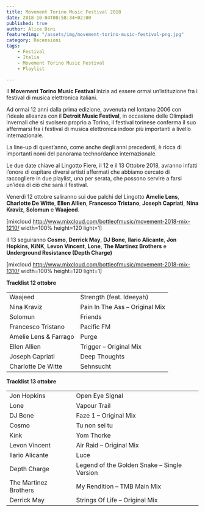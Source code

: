 ```yaml
---
title: Movement Torino Music Festival 2018
date: 2018-10-04T00:58:34+02:00
published: true
author: Alice Dini
featuredimg: "/assets/img/movement-torino-music-festival-png.jpg"
category: Recensioni
tags:
    - Festival
    - Italia
    - Movement Torino Music Festival
    - Playlist

---
```

Il **Movement Torino Music Festival** inizia ad essere ormai un’istituzione fra i festival di musica elettronica italiani.

Ad ormai 12 anni dalla prima edizione, avvenuta nel lontano 2006 con l’ideale alleanza con il **Detroit Music Festival**, in occasione delle Olimpiadi invernali che si svolsero proprio a Torino, il festival torinese conferma il suo affermarsi fra i festival di musica elettronica indoor più importanti a livello internazionale.

La line-up di quest’anno, come anche degli anni precedenti, è ricca di importanti nomi del panorama techno/dance internazionale.

Le due date chiave al Lingotto Fiere, il 12 e il 13 Ottobre 2018, avranno infatti l’onore di ospitare diversi artisti affermati che abbiamo cercato di raccogliere in due playlist, una per serata, che possono servire a farsi un’idea di ciò che sarà il festival.

Venerdì 12 ottobre saliranno sui due palchi del Lingotto **Amelie Lens**, **Charlotte De Witte**, **Ellen Allien**, **Francesco Tristano**, **Joseph Capriati**, **Nina Kraviz**, **Solomun** e **Waajeed**.

\[mixcloud http://www.mixcloud.com/bottleofmusic/movement-2018-mix-1210/ width=100% height=120 light=1\]

Il 13 seguiranno **Cosmo**, **Derrick May**, **DJ Bone**, **Ilario Alicante**, **Jon Hopkins**, **KiNK**, **Levon Vincent**, **Lone**, **The Martinez Brothers** e **Underground Resistance (Depth Charge)**

\[mixcloud http://www.mixcloud.com/bottleofmusic/movement-2018-mix-1310/ width=100% height=120 light=1\]

**Tracklist 12 ottobre**

<table><tbody><tr><td colspan="1" rowspan="1">Waajeed</td><td colspan="1" rowspan="1">Strength (feat. Ideeyah)</td></tr><tr><td colspan="1" rowspan="1">Nina Kraviz</td><td colspan="1" rowspan="1">Pain In The Ass – Original Mix</td></tr><tr><td colspan="1" rowspan="1">Solomun</td><td colspan="1" rowspan="1">Friends</td></tr><tr><td colspan="1" rowspan="1">Francesco Tristano</td><td colspan="1" rowspan="1">Pacific FM</td></tr><tr><td colspan="1" rowspan="1">Amelie Lens & Farrago</td><td colspan="1" rowspan="1">Purge</td></tr><tr><td colspan="1" rowspan="1">Ellen Allien</td><td colspan="1" rowspan="1">Trigger – Original Mix</td></tr><tr><td colspan="1" rowspan="1">Joseph Capriati</td><td colspan="1" rowspan="1">Deep Thoughts</td></tr><tr><td colspan="1" rowspan="1">Charlotte De Witte</td><td colspan="1" rowspan="1">Sehnsucht</td></tr></tbody></table>

**Tracklist 13 ottobre**

<table><tbody><tr><td colspan="1" rowspan="1">Jon Hopkins</td><td colspan="1" rowspan="1">Open Eye Signal</td></tr><tr><td colspan="1" rowspan="1">Lone</td><td colspan="1" rowspan="1">Vapour Trail</td></tr><tr><td colspan="1" rowspan="1">DJ Bone</td><td colspan="1" rowspan="1">Faze 1 – Original Mix</td></tr><tr><td colspan="1" rowspan="1">Cosmo</td><td colspan="1" rowspan="1">Tu non sei tu</td></tr><tr><td colspan="1" rowspan="1">Kink</td><td colspan="1" rowspan="1">Yom Thorke</td></tr><tr><td colspan="1" rowspan="1">Levon Vincent</td><td colspan="1" rowspan="1">Air Raid – Original Mix</td></tr><tr><td colspan="1" rowspan="1">Ilario Alicante</td><td colspan="1" rowspan="1">Luce</td></tr><tr><td colspan="1" rowspan="1">Depth Charge</td><td colspan="1" rowspan="1">Legend of the Golden Snake – Single Version</td></tr><tr><td colspan="1" rowspan="1">The Martinez Brothers</td><td colspan="1" rowspan="1">My Rendition – TMB Main Mix</td></tr><tr><td colspan="1" rowspan="1">Derrick May</td><td colspan="1" rowspan="1">Strings Of Life – Original Mix</td></tr></tbody></table>
